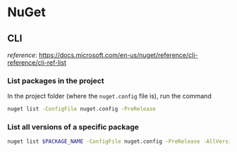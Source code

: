 # NuGet

## CLI

_reference_: <https://docs.microsoft.com/en-us/nuget/reference/cli-reference/cli-ref-list>

### List packages in the project

In the project folder (where the `nuget.config` file is), run the command

```bash
nuget list -ConfigFile nuget.config -PreRelease
```

### List all versions of a specific package

```bash
nuget list $PACKAGE_NAME -ConfigFile nuget.config -PreRelease -AllVersions
```
